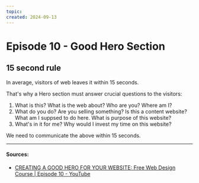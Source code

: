 ```yaml
---
topic: 
created: 2024-09-13
---
```


# Episode 10 - Good Hero Section


## 15 second rule

In average, visitors of web leaves it within 15 seconds.

That's why a Hero section must answer crucial questions to the visitors:

1. What is this? What is the web about? Who are you? Where am I?
2. What do you do? Are you selling something? Is this a content website? What am I suppsed to do here. What is purpose of this website?
3. What's in it for me? Why would I invest my time on this website?

We need to communicate the above within 15 seconds.




___
#### Sources:
- [CREATING A GOOD HERO FOR YOUR WEBSITE: Free Web Design Course | Episode 10 - YouTube](https://www.youtube.com/watch?v=flAcHu-squc&list=PLXC_gcsKLD6n7p6tHPBxsKjN5hA_quaPI&index=12)
